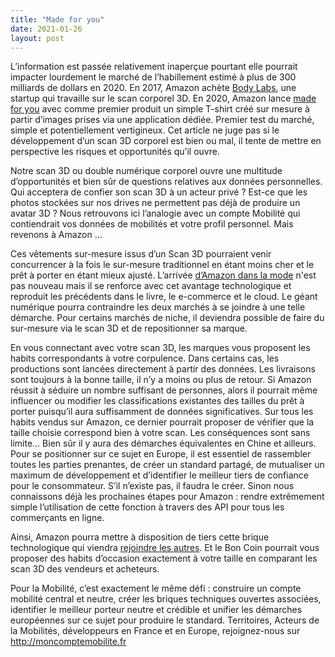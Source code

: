 ```yaml
---
title: "Made for you"
date: 2021-01-26
layout: post
---
```


<!-- wp:paragraph -->
<p>L’information est passée relativement inaperçue pourtant elle pourrait impacter lourdement le marché de l’habillement estimé à plus de 300 milliards de dollars en 2020. En 2017, Amazon achète <a href="https://www.3dnatives.com/body-labs-amazon-051020173/#!">Body Labs</a>, une startup qui travaille sur le scan corporel 3D. En 2020, Amazon lance <a href="https://www.amazon.com/stores/made+for+you/page/E853E0F0-6F79-442D-B7E8-3A0E0531FAF2?ref_=ast_bln">made for you</a> avec comme premier produit un simple T-shirt créé sur mesure à partir d’images prises via une application dédiée. Premier test du marché, simple et potentiellement vertigineux. Cet article ne juge pas si le développement d’un scan 3D corporel est bien ou mal, il tente de mettre en perspective les risques et opportunités qu’il ouvre.</p>
<!-- /wp:paragraph -->

<!-- wp:paragraph -->
<p>Notre scan 3D ou double numérique corporel ouvre une multitude d’opportunités et bien sûr de questions relatives aux données personnelles. Qui acceptera de confier son scan 3D à un acteur privé ? Est-ce que les photos stockées sur nos drives ne permettent pas déjà de produire un avatar 3D ? Nous retrouvons ici l’analogie avec un compte Mobilité qui contiendrait vos données de mobilités et votre profil personnel. Mais revenons à Amazon …</p>
<!-- /wp:paragraph -->

<!-- wp:more -->
<!--more-->
<!-- /wp:more -->

<!-- wp:paragraph -->
<p>Ces vêtements sur-mesure issus d’un Scan 3D pourraient venir concurrencer à la fois le sur-mesure traditionnel en étant moins cher et le prêt à porter en étant mieux ajusté. L’arrivée <a href="https://www.amazon.fr/b/?ie=UTF8&node=11961521031&ref_=topnav_storetab_top_ap_arrow">d’Amazon dans la mode</a> n'est pas nouveau mais il se renforce avec cet avantage technologique et reproduit les précédents dans le livre, le e-commerce et le cloud. Le géant numérique pourra contraindre les deux marchés à se joindre à une telle démarche. Pour certains marchés de niche, il deviendra possible de faire du sur-mesure via le scan 3D et de repositionner sa marque.</p>
<!-- /wp:paragraph -->

<!-- wp:paragraph -->
<p>En vous connectant avec votre scan 3D, les marques vous proposent les habits correspondants à votre corpulence. Dans certains cas, les productions sont lancées directement à partir des données. Les livraisons sont toujours à la bonne taille, il n’y a moins ou plus de retour. Si Amazon réussit à séduire un nombre suffisant de personnes, alors il pourrait même influencer ou modifier les classifications existantes des tailles du prêt à porter puisqu’il aura suffisamment de données significatives. Sur tous les habits vendus sur Amazon, ce dernier pourrait proposer de vérifier que la taille choisie correspond bien à votre scan. Les conséquences sont sans limite… Bien sûr il y aura des démarches équivalentes en Chine et ailleurs. Pour se positionner sur ce sujet en Europe, il est essentiel de rassembler toutes les parties prenantes, de créer un standard partagé, de mutualiser un maximum de développement et d’identifier le meilleur tiers de confiance pour le consommateur. S’il n’existe pas, il faudra le créer. Sinon nous connaissons déjà les prochaines étapes pour Amazon : rendre extrêmement simple l’utilisation de cette fonction à travers des API pour tous les commerçants en ligne.</p>
<!-- /wp:paragraph -->

<!-- wp:paragraph -->
<p>Ainsi, Amazon pourra mettre à disposition de tiers cette brique technologique qui viendra <a href="https://aws.amazon.com/fr/free/?trk=ps_a134p000003yhalAAA&trkCampaign=acq_paid_search_brand&sc_channel=ps&sc_campaign=acquisition_FR&sc_publisher=google&sc_category=core&sc_country=FR&sc_geo=EMEA&sc_outcome=Acquisition&sc_detail=%2Bamazon%20%2Baws&sc_content=Amazon%20AWS_bmm&sc_matchtype=b&sc_segment=454820904366&sc_medium=ACQ-P|PS-GO|Brand|Desktop|SU|AWS|Core|FR|EN|Text&s_kwcid=AL!4422!3!454820904366!b!!g!!%2Bamazon%20%2Baws&ef_id=Cj0KCQiAjKqABhDLARIsABbJrGk07JjPsUptMZ8I0DKnQ5bGiePdekP1RkiTTUHUfijP2B0xE95_BgQaAiMPEALw_wcB:G:s&s_kwcid=AL!4422!3!454820904366!b!!g!!%2Bamazon%20%2Baws&all-free-tier.sort-by=item.additionalFields.SortRank&all-free-tier.sort-order=asc">rejoindre les autres</a>. Et le Bon Coin pourrait vous proposer des habits d’occasion exactement à votre taille en comparant les scan 3D des vendeurs et acheteurs.</p>
<!-- /wp:paragraph -->

<!-- wp:paragraph -->
<p>Pour la Mobilité, c’est exactement le même défi : construire un compte mobilité central et neutre, créer les briques techniques ouvertes associées, identifier le meilleur porteur neutre et crédible et unifier les démarches européennes sur ce sujet pour produire le standard. Territoires, Acteurs de la Mobilités, développeurs en France et en Europe, rejoignez-nous sur <a href="http://moncomptemobilite.fr">http://moncomptemobilite.fr</a></p>
<!-- /wp:paragraph -->